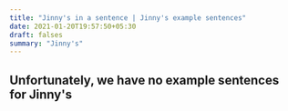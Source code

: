 ```yaml
---
title: "Jinny's in a sentence | Jinny's example sentences"
date: 2021-01-20T19:57:50+05:30
draft: falses
summary: "Jinny's"
---
```

## Unfortunately, we have no example sentences for Jinny's                 
